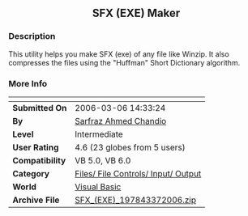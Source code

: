 ﻿<div align="center">

## SFX \(EXE\) Maker


</div>

### Description

This utility helps you make SFX (exe) of any file like Winzip. It also compresses the files using the "Huffman" Short Dictionary algorithm.
 
### More Info
 


<span>             |<span>
---                |---
**Submitted On**   |2006-03-06 14:33:24
**By**             |[Sarfraz Ahmed Chandio](https://github.com/Planet-Source-Code/PSCIndex/blob/master/ByAuthor/sarfraz-ahmed-chandio.md)
**Level**          |Intermediate
**User Rating**    |4.6 (23 globes from 5 users)
**Compatibility**  |VB 5\.0, VB 6\.0
**Category**       |[Files/ File Controls/ Input/ Output](https://github.com/Planet-Source-Code/PSCIndex/blob/master/ByCategory/files-file-controls-input-output__1-3.md)
**World**          |[Visual Basic](https://github.com/Planet-Source-Code/PSCIndex/blob/master/ByWorld/visual-basic.md)
**Archive File**   |[SFX\_\(EXE\)\_197843372006\.zip](https://github.com/Planet-Source-Code/sarfraz-ahmed-chandio-sfx-exe-maker__1-64561/archive/master.zip)








